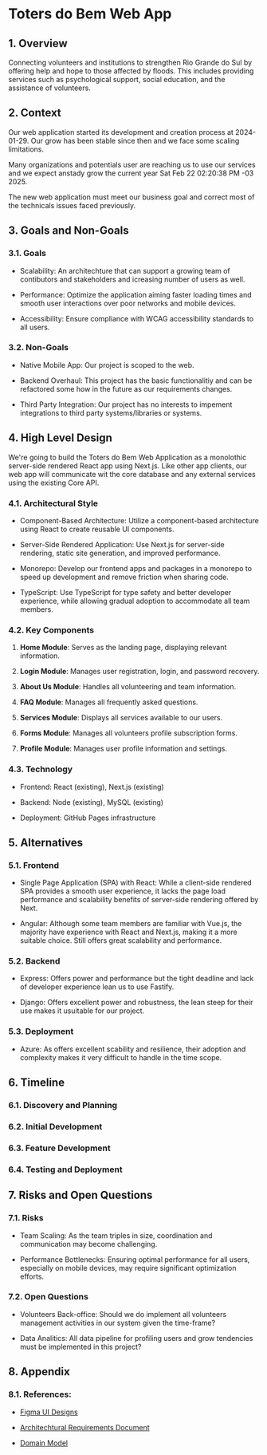 # Toters do Bem Web App


## 1. Overview

Connecting volunteers and institutions to strengthen Rio Grande do Sul by offering help and hope to those affected by floods. This includes providing services such as psychological support, social education, and the assistance of volunteers.


## 2. Context

Our web application started its development and creation process at 2024-01-29. Our grow has been stable since then and we face some scaling limitations.

Many organizations and potentials user are reaching us to use our services and we expect anstady grow the current year Sat Feb 22 02:20:38 PM -03 2025.

The new web application must meet our business goal and correct most of the technicals issues faced previously.


## 3. Goals and Non-Goals

### 3.1. Goals

* Scalability: An architechture that can support a growing team of contibutors and stakeholders and icreasing number of users as well.

* Performance: Optimize the application aiming faster loading times and smooth user interactions over poor networks and mobile devices.

* Accessibility: Ensure compliance with WCAG accessibility standards to all users.


### 3.2. Non-Goals

* Native Mobile App: Our project is scoped to the web.

* Backend Overhaul: This project has the basic functionalitiy and can be refactored some how in the future as our requirements changes.

* Third Party Integration: Our project has no interests to impement integrations to third party systems/libraries or systems.


## 4. High Level Design

We're going to build the Toters do Bem Web Application as a monolothic server-side rendered React app using Next.js. Like other app clients, our web app will communicate wit the core database and any external services using the existing Core API.


### 4.1. Architectural Style

* Component-Based Architecture: Utilize a component-based architecture using React to create reusable UI components.

* Server-Side Rendered Application: Use Next.js for server-side rendering, static site generation, and improved performance.

* Monorepo: Develop our frontend apps and packages in a monorepo to speed up development and remove friction when sharing code.

* TypeScript: Use TypeScript for type safety and better developer experience, while allowing gradual adoption to accommodate all team members.


### 4.2. Key Components
    

1. **Home Module**: Serves as the landing page, displaying relevant information.

2. **Login Module**: Manages user registration, login, and password recovery.

3. **About Us Module**: Handles all volunteering and team information.

4. **FAQ Module**: Manages all frequently asked questions.

5. **Services Module**: Displays all services available to our users.

6. **Forms Module**: Manages all volunteers profile subscription forms.

7. **Profile Module**: Manages user profile information and settings.


    
### 4.3. Technology 

* Frontend: React (existing), Next.js (existing)

* Backend: Node (existing), MySQL (existing)

* Deployment: GitHub Pages infrastructure


## 5. Alternatives 

### 5.1. Frontend

* Single Page Application (SPA) with React: While a client-side rendered SPA provides a smooth user experience, it lacks the page load performance and scalability benefits of server-side rendering offered by Next.

* Angular: Although some team members are familiar with Vue.js, the majority have experience with React and Next.js, making it a more suitable choice. Still offers great scalability and performance.


### 5.2. Backend

* Express: Offers power and performance but the tight deadline and lack of developer experience lean us to use Fastify.

* Django: Offers excellent power and robustness, the lean steep for their use makes it usuitable for our project.

### 5.3. Deployment

* Azure: As offers excellent scability and resilience, their adoption and complexity makes it very difficult to handle in the time scope.


## 6. Timeline

### 6.1. Discovery and Planning

### 6.2. Initial Development

### 6.3. Feature Development

### 6.4. Testing and Deployment


## 7. Risks and Open Questions

### 7.1. Risks

* Team Scaling: As the team triples in size, coordination and communication may become challenging.

* Performance Bottlenecks: Ensuring optimal performance for all users, especially on mobile devices, may require significant optimization efforts.
    
### 7.2. Open Questions

* Volunteers Back-office: Should we do implement all volunteers management activities in our system given the time-frame?

* Data Analitics: All data pipeline for profiling users and grow tendencies must be implemented in this project?


## 8. Appendix

### 8.1. References:

* [Figma UI Designs](https://www.figma.com/design/pJuqzQQmzssQB14akNntsV/TOTERS)

* [Architechtural Requirements Document](./docs/architechtural-requirements.md)

* [Domain Model](./docs/domain-model.md)
